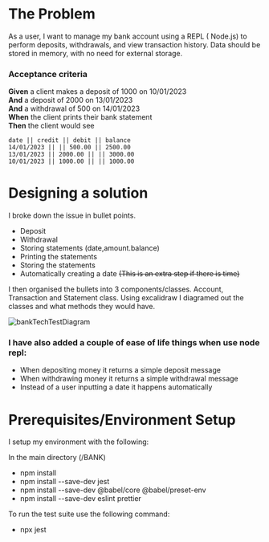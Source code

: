 # The Problem

As a user, I want to manage my bank account using a REPL ( Node.js) to perform deposits, withdrawals, and view transaction history. Data should be stored in memory, with no need for external storage.

### Acceptance criteria

**Given** a client makes a deposit of 1000 on 10/01/2023  
**And** a deposit of 2000 on 13/01/2023  
**And** a withdrawal of 500 on 14/01/2023  
**When** the client prints their bank statement  
**Then** the client would see

```
date || credit || debit || balance
14/01/2023 || || 500.00 || 2500.00
13/01/2023 || 2000.00 || || 3000.00
10/01/2023 || 1000.00 || || 1000.00
```

# Designing a solution

I broke down the issue in bullet points.
* Deposit
* Withdrawal
* Storing statements (date,amount.balance)
* Printing the statements
* Storing the statements
* Automatically creating a date ~~(This is an extra step if there is time)~~


I then organised the bullets into 3 components/classes. Account, Transaction and Statement class. Using excalidraw I diagramed out the
classes and what methods they would have.






![bankTechTestDiagram](https://github.com/FahimIslam2410/Bank-Tech-Test/assets/120402745/eede950a-cad1-4e88-9188-d3b32a4f8541)





### I have also added a couple of ease of life things when use node repl:
* When depositing money it returns a simple deposit message
* When withdrawing money it returns a simple withdrawal message
* Instead of a user inputting a date it happens automatically


# Prerequisites/Environment Setup

I setup my environment with the following:

In the main directory (/BANK)
* npm install
* npm install --save-dev jest
* npm install --save-dev @babel/core @babel/preset-env
* npm install --save-dev eslint prettier


To run the test suite use the following command:
* npx jest
